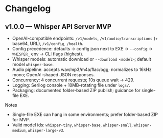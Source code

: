# Changelog

## v1.0.0 — Whisper API Server MVP

- OpenAI-compatible endpoints: `/v1/models`, `/v1/audio/transcriptions` (+ base64, URL), `/v1/config`, `/health`.
- Config precedence: defaults → config.json next to EXE → `--config` → `WHISPER_` env → CLI flags (highest).
- Whisper models: automatic download or `--download <model>`; default model `whisper-base`.
- Audio pipeline: accepts wav/mp3/m4a/flac/ogg; normalizes to 16kHz mono; OpenAI-shaped JSON responses.
- Concurrency: 4 concurrent requests; 10s queue wait → 429.
- Logging: Serilog console + 10MB-rotating file under `logs/`.
- Packaging: documented folder-based ZIP publish; guidance for single-file EXE.

Notes
- Single-file EXE can hang in some environments; prefer folder-based ZIP for MVP.
- Valid model ids: `whisper-tiny`, `whisper-base`, `whisper-small`, `whisper-medium`, `whisper-large-v3`.

